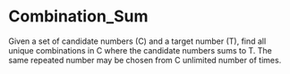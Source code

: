 # Combination_Sum
Given a set of candidate numbers (C) and a target number (T), find all unique combinations in C where the candidate numbers sums to T.  The same repeated number may be chosen from C unlimited number of times.
